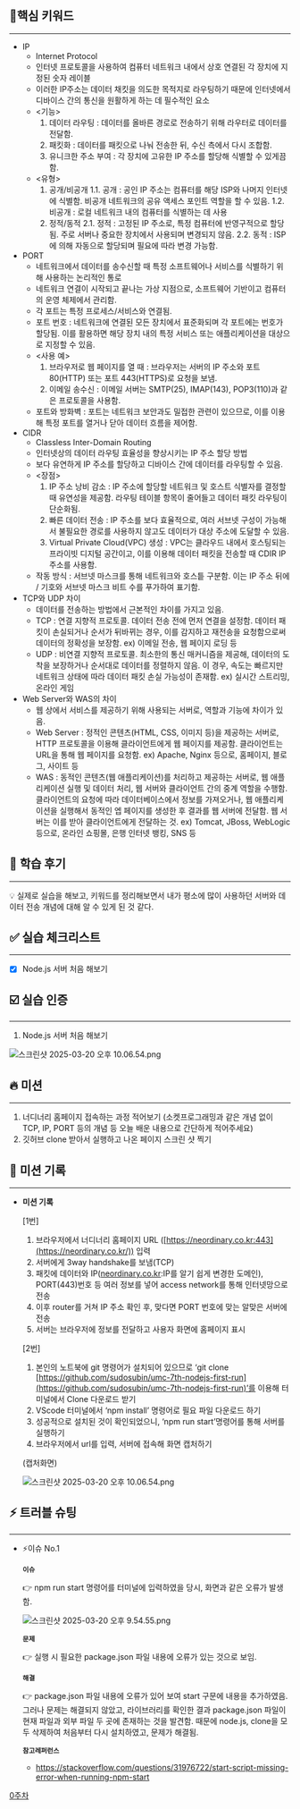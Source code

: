 ## 🎯핵심 키워드

---

</aside>

- IP
    - Internet Protocol
    - 인터넷 프로토콜을 사용하여 컴퓨터 네트워크 내에서 상호 연결된 각 장치에 지정된 숫자 레이블
    - 이러한 IP주소는 데이터 채킷을 의도한 목적지로 라우팅하기 때문에 인터넷에서 디바이스 간의 통신을 원활하게 하는 데 필수적인 요소
    - <기능>
        1. 데이터 라우팅 : 데이터를 올바른 경로로 전송하기 위해 라우터로 데이터를 전달함.
        2. 패킷화 : 데이터를 패킷으로 나눠 전송한 뒤, 수신 측에서 다시 조합함.
        3. 유니크한 주소 부여 : 각 장치에 고유한 IP 주소를 할당해 식별할 수 있게끔 함.
    - <유형>
        1. 공개/비공개
        1.1. 공개 : 공인 IP 주소는 컴퓨터를 해당 ISP와 나머지 인터넷에 식별함. 비공개 네트워크의 공유 액세스 포인트 역할을 할 수 있음.
        1.2. 비공개 : 로컬 네트워크 내의 컴퓨터를 식별하는 데 사용
        2. 정적/동적
        2.1. 정적 : 고정된 IP 주소로, 특정 컴퓨터에 반영구적으로 할당됨. 주로 서버나 중요한 장치에서 사용되며 변경되지 않음.
        2.2. 동적 : ISP에 의해 자동으로 할당되며 필요에 따라 변경 가능함.
- PORT
    - 네트워크에서 데이터를 송수신할 때 특정 소프트웨어나 서비스를 식별하기 위해 사용하는 논리적인 통로
    - 네트워크 연결이 시작되고 끝나는 가상 지점으로, 소프트웨어 기반이고 컴퓨터의 운영 체제에서 관리함.
    - 각 포트는 특정 프로세스/서비스와 연결됨.
    - 포트 번호 : 네트워크에 연결된 모든 장치에서 표준화되며 각 포트에는 번호가 할당됨. 이를 활용하면 해당 장치 내의 특정 서비스 또는 애플리케이션을 대상으로 지정할 수 있음.
    - <사용 예>
        1. 브라우저로 웹 페이지를 열 때 : 브라우저는 서버의 IP 주소와 포트 80(HTTP) 또는 포트 443(HTTPS)로 요청을 보냄.
        2. 이메일 송수신 : 이메일 서버는 SMTP(25), IMAP(143), POP3(110)과 같은 프로토콜을 사용함.
    - 포트와 방화벽 : 포트는 네트워크 보안과도 밀접한 관련이 있으므로, 이를 이용해 특정 포트를 열거나 닫아 데이터 흐름을 제어함.
- CIDR
    - Classless Inter-Domain Routing
    - 인터넷상의 데이터 라우팅 효율성을 향상시키는 IP 주소 할당 방법
    - 보다 유연하게 IP 주소를 할당하고 디바이스 간에 데이터를 라우팅할 수 있음.
    - <장점>
        1. IP 주소 낭비 감소 : IP 주소에 할당할 네트워크 및 호스트 식별자를 결정할 때 유연성을 제공함. 라우팅 테이블 항목이 줄어들고 데이터 패킷 라우팅이 단순화됨.
        2. 빠른 데이터 전송 : IP 주소를 보다 효율적으로, 여러 서브넷 구성이 가능해서 불필요한 경로를 사용하지 않고도 데이터가 대상 주소에 도달할 수 있음.
        3. Virtual Private Cloud(VPC) 생성 : VPC는 클라우드 내에서 호스팅되는 프라이빗 디지털 공간이고, 이를 이용해 데이터 패킷을 전송할 때 CDIR IP 주소를 사용함.
    - 작동 방식 : 서브넷 마스크를 통해 네트워크와 호스틑 구분함. 이는 IP 주소 뒤에 / 기호와 서브넷 마스크 비트 수를 푸가하여 표기함.
- TCP와 UDP 차이
    - 데이터를 전송하는 방법에서 근본적인 차이를 가지고 있음.
    - TCP : 연결 지향적 프로토콜. 데이터 전송 전에 먼저 연결을 설정함. 데이터 패킷이 손실되거나 순서가 뒤바뀌는 경우, 이를 감지하고 재전송을 요청함으로써 데이터의 정확성을 보장함. ex) 이메일 전송, 웹 페이지 로딩 등
    - UDP : 비연결 지향적 프로토콜. 최소한의 통신 매커니즘을 제공해, 데이터의 도착을 보장하거나 순서대로 데이터를 정렬하지 않음. 이 경우, 속도는 빠르지만 네트워크 상태에 따라 데이터 패킷 손실 가능성이 존재함. ex) 실시간 스트리밍, 온라인 게임
- Web Server와 WAS의 차이
    - 웹 상에서 서비스를 제공하기 위해 사용되는 서버로, 역할과 기능에 차이가 있음.
    - Web Server : 정적인 콘텐츠(HTML, CSS, 이미지 등)을 제공하는 서버로, HTTP 프로토콜을 이용해 클라이언트에게 웹 페이지를 제공함. 클라이언트는 URL을 통해 웹 페이지를 요청함. ex) Apache, Nginx 등으로, 홈페이지, 블로그, 사이트 등
    - WAS : 동적인 콘텐츠(웹 애플리케이션)를 처리하고 제공하는 서버로, 웹 애플리케이션 실행 및 데이터 처리, 웹 서버와 클라이언트 간의 중계 역할을 수행함. 클라이언트의 요청에 따라 데이터베이스에서 정보를 가져오거나, 웹 애플리케이션을 실행해서 동적인 엡 페이지를 생성한 후 결과를 웹 서버에 전달함. 웹 서버는 이를 받아 클라이언트에게 전달하는 것. ex) Tomcat, JBoss, WebLogic 등으로, 온라인 쇼핑몰, 은행 인터넷 뱅킹, SNS 등

## 📢 학습 후기

---

<aside>
💡 실제로 실습을 해보고, 키워드를 정리해보면서 내가 평소에 많이 사용하던 서버와 데이터 전송 개념에 대해 알 수 있게 된 것 같다.

</aside>


## ✅ 실습 체크리스트

---

- [x]  Node.js 서버 처음 해보기

## ☑️ 실습 인증

---

1. Node.js 서버 처음 해보기

![스크린샷 2025-03-20 오후 10.06.54.png](Chapter%200%20%E1%84%89%E1%85%A5%E1%84%87%E1%85%A5%20%E1%84%8E%E1%85%A5%E1%84%8B%E1%85%B3%E1%86%B7%20%E1%84%92%E1%85%A2%E1%84%87%E1%85%A9%E1%84%80%E1%85%B5%201b7b57f4596b808e86c2dd32c0989966/%E1%84%89%E1%85%B3%E1%84%8F%E1%85%B3%E1%84%85%E1%85%B5%E1%86%AB%E1%84%89%E1%85%A3%E1%86%BA_2025-03-20_%E1%84%8B%E1%85%A9%E1%84%92%E1%85%AE_10.06.54.png)

## 🔥 미션

---

1. 너디너리 홈페이지 접속하는 과정 적어보기 (소켓프로그래밍과 같은 개념 없이 TCP, IP, PORT 등의 개념 등 오늘 배운 내용으로 간단하게 적어주세요)
2. 깃허브 clone 받아서 실행하고 나온 페이지 스크린 샷 찍기

## 💪 미션 기록

---

</aside>

- **미션 기록**
    
    [1번]
    
    1. 브라우저에서 너디너리 홈페이지 URL ([https://neordinary.co.kr:443](https://neordinary.co.kr/)) 입력
    2. 서버에게 3way handshake를 보냄(TCP)
    3. 패킷에 데이터와 IP([neordinary.co.kr](http://neordinary.co.kr/):IP를 알기 쉽게 변경한 도메인), PORT(443)번호 등 여러 정보를 넣어 access network를 통해 인터넷망으로 전송
    4. 이후 router를 거쳐 IP 주소 확인 후, 맞다면 PORT 번호에 맞는 알맞은 서버에 전송
    5. 서버는 브라우저에 정보를 전달하고 사용자 화면에 홈페이지 표시
    
    [2번]
    
    1. 본인의 노트북에 git 명령어가 설치되어 있으므로 ‘git clone [https://github.com/sudosubin/umc-7th-nodejs-first-run](https://github.com/sudosubin/umc-7th-nodejs-first-run)’를 이용해 터미널에서 Clone 다운로드 받기
    2. VScode 터미널에서 ‘npm install’ 명령어로 필요 파일 다운로드 하기
    3. 성공적으로 설치된 것이 확인되었으니, ‘npm run start’명령어를 통해 서버를 실행하기
    4. 브라우저에서 url를 입력, 서버에 접속해 화면 캡처하기
    
    (캡처화면)
    
    ![스크린샷 2025-03-20 오후 10.06.54.png](Chapter%200%20%E1%84%89%E1%85%A5%E1%84%87%E1%85%A5%20%E1%84%8E%E1%85%A5%E1%84%8B%E1%85%B3%E1%86%B7%20%E1%84%92%E1%85%A2%E1%84%87%E1%85%A9%E1%84%80%E1%85%B5%201b7b57f4596b808e86c2dd32c0989966/%E1%84%89%E1%85%B3%E1%84%8F%E1%85%B3%E1%84%85%E1%85%B5%E1%86%AB%E1%84%89%E1%85%A3%E1%86%BA_2025-03-20_%E1%84%8B%E1%85%A9%E1%84%92%E1%85%AE_10.06.54%201.png)
    

## ⚡ 트러블 슈팅

---

</aside>

- ⚡이슈 No.1
    
    **`이슈`**
    
    👉 npm run start 명령어를 터미널에 입력하였을 당시, 화면과 같은 오류가 발생함.
    
    ![스크린샷 2025-03-20 오후 9.54.55.png](Chapter%200%20%E1%84%89%E1%85%A5%E1%84%87%E1%85%A5%20%E1%84%8E%E1%85%A5%E1%84%8B%E1%85%B3%E1%86%B7%20%E1%84%92%E1%85%A2%E1%84%87%E1%85%A9%E1%84%80%E1%85%B5%201b7b57f4596b808e86c2dd32c0989966/%E1%84%89%E1%85%B3%E1%84%8F%E1%85%B3%E1%84%85%E1%85%B5%E1%86%AB%E1%84%89%E1%85%A3%E1%86%BA_2025-03-20_%E1%84%8B%E1%85%A9%E1%84%92%E1%85%AE_9.54.55.png)
    
    **`문제`**
    
    👉 실행 시 필요한 package.json 파일 내용에 오류가 있는 것으로 보임.
    
    **`해결`**
    
    👉  package.json 파일 내용에 오류가 있어 보여 start 구문에 내용을 추가하였음. 그러나 문제는 해결되지 않았고, 라이브러리를 확인한 결과 package.json 파일이 현재 파일과 외부 파일 두 곳에 존재하는 것을 발견함. 때문에 node.js, clone을 모두 삭제하여 처음부터 다시 설치하였고, 문제가 해결됨.
    
    **`참고레퍼런스`**
    
    - https://stackoverflow.com/questions/31976722/start-script-missing-error-when-running-npm-start

[0주차](Chapter%200%20%E1%84%89%E1%85%A5%E1%84%87%E1%85%A5%20%E1%84%8E%E1%85%A5%E1%84%8B%E1%85%B3%E1%86%B7%20%E1%84%92%E1%85%A2%E1%84%87%E1%85%A9%E1%84%80%E1%85%B5%201b7b57f4596b808e86c2dd32c0989966/0%E1%84%8C%E1%85%AE%E1%84%8E%E1%85%A1%201b7b57f4596b81d18186e901eb593e29.csv)
